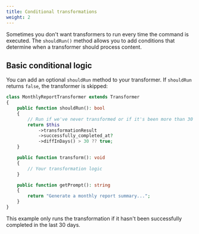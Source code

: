 ```yaml
---
title: Conditional transformations
weight: 2
---
```


Sometimes you don't want transformers to run every time the command is executed. The `shouldRun()` method allows you to add conditions that determine when a transformer should process content.

## Basic conditional logic

You can add an optional `shouldRun` method to your transformer. If `shouldRun` returns `false`, the transformer is skipped:

```php
class MonthlyReportTransformer extends Transformer
{
    public function shouldRun(): bool
    {
        // Run if we've never transformed or if it's been more than 30 days
        return $this
            ->transformationResult
            ->successfully_completed_at?
            ->diffInDays() > 30 ?? true;
    }

    public function transform(): void
    {
        // Your transformation logic
    }

    public function getPrompt(): string
    {
        return "Generate a monthly report summary...";
    }
}
```

This example only runs the transformation if it hasn't been successfully completed in the last 30 days.
